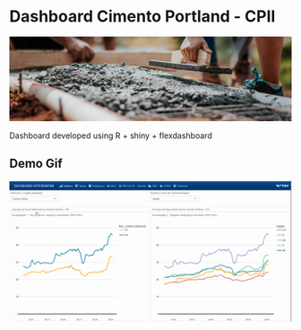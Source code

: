 # Dashboard Cimento Portland - CPII

![image](foto2gh.png)

Dashboard developed using R + shiny + flexdashboard

## Demo Gif
![Dashboard Cimento Portland - CPII](gifdash.gif)
